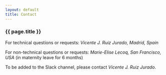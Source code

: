 ```yaml
---
layout: default
title: Contact
---
```


### {{ page.title }}


For technical questions or requests: *Vicente J. Ruiz Jurado, Madrid, Spain*

For non-technical questions or requests: *Marie-Elise Lecoq, San Francisco, USA* (in maternity leave for 6 months)

To be added to the Slack channel, please contact *Vicente J. Ruiz Jurado*.
